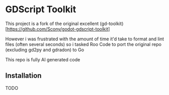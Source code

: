 # GDScript Toolkit

This project is a fork of the original excellent (gd-toolkit) [https://github.com/Scony/godot-gdscript-toolkit]

However i was frustrated with the amount of time it'd take to format and lint files
(often several seconds) so i tasked Roo Code to port the original repo (excluding gd2py and gdradon) to Go

This repo is fully AI generated code

## Installation
TODO
